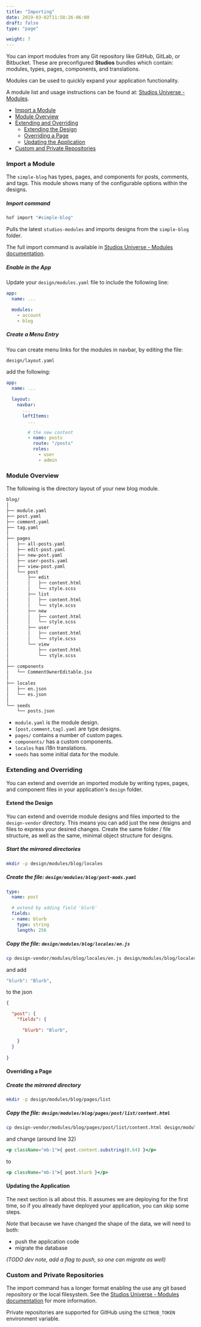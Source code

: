 ```yaml
---
title: "Importing"
date: 2019-03-02T11:58:26-06:00
draft: false
type: "page"

weight: 7
---
```


You can import modules from any Git repository like GitHub, GitLab, or Bitbucket.
These are preconfigured __Studios__ bundles which contain:
modules, types, pages, components, and translations.

Modules can be used to quickly expand
your application functionality.

A module list and usage instructions can be found at:
[Studios Universe - Modules](/universe/modules).

- [Import a Module](#import-a-module)
- [Module Overview](#module-overview)
- [Extending and Overriding](#extending-and-overriding)
  - [Extending the Design](#extending-the-design)
  - [Overriding a Page](#overriding-a-page)
  - [Updating the Application](#updating-the-application)
- [Custom and Private Repositories](#custom-and-private-repositories)


### Import a Module

The `simple-blog` has
types, pages, and components for
posts, comments, and tags.
This module shows many of the configurable
options within the designs.

##### Import command

```sh
hof import "#simple-blog"
```

Pulls the latest `studios-modules` and
imports designs from the `simple-blog` folder.

The full import command is available in
[Studios Universe - Modules documentation](/universe/modules#using-the-import-command).

##### Enable in the App

Update your `design/modules.yaml` file
to include the following line:

```yaml
app:
  name: ...

  modules:
    - account
    - blog
```

##### Create a Menu Entry

You can create menu links
for the modules in navbar,
by editing the file:

```sh
design/layout.yaml
```

add the following:

```yaml
app:
  name: ...

  layout:
    navbar:
      ...
      leftItems:
        ...

        # the new content
        - name: posts
          route: "/posts"
          roles:
            - user
            - admin
```

### Module Overview

The following is the directory layout
of your new blog module.

```sh
blog/
│
├── module.yaml
├── post.yaml
├── comment.yaml
├── tag.yaml
│
├── pages
│   ├── all-posts.yaml
│   ├── edit-post.yaml
│   ├── new-post.yaml
│   ├── user-posts.yaml
│   ├── view-post.yaml
│   └── post
│       ├── edit
│       │   ├── content.html
│       │   └── style.scss
│       ├── list
│       │   ├── content.html
│       │   └── style.scss
│       ├── new
│       │   ├── content.html
│       │   └── style.scss
│       ├── user
│       │   ├── content.html
│       │   └── style.scss
│       └── view
│           ├── content.html
│           └── style.scss
│
├── components
│   └── CommentOwnerEditable.jsx
│
├── locales
│   ├── en.json
│   └── es.json
│
└── seeds
    └── posts.json
```

- `module.yaml` is the module design.
- `[post,comment,tag].yaml` are type designs.
- `pages/` contains a number of custom pages.
- `components/` has a custom components.
- `locales` has i18n translations.
- `seeds` has some initial data for the module.

### Extending and Overriding

You can extend and override an imported module by
writing types, pages, and component files
in your application's `design` folder.

#### Extend the Design

You can extend and override module designs and files
imported to the `design-vendor` directory.
This means you can add just the new designs and files
to express your desired changes.
Create the same folder / file structure,
as well as the same, minimal object structure for designs.


##### Start the mirrored directories

```sh
mkdir -p design/modules/blog/locales
```

##### Create the file: `design/modules/blog/post-mods.yaml`

```yaml
type:
  name: post

  # extend by adding field 'blurb'
  fields:
  - name: blurb
    type: string
    length: 256
```

##### Copy the file: `design/modules/blog/locales/en.js`

```sh
cp design-vendor/modules/blog/locales/en.js design/modules/blog/locales/en.js
```

and add

```sh
"blurb": "Blurb",
```

to the json

```json
{

  "post": {
    "fields": {

      "blurb": "Blurb",

    }
  }
    
}
```

#### Overriding a Page


##### Create the mirrored directory

```sh
mkdir -p design/modules/blog/pages/list
```

##### Copy the file: `design/modules/blog/pages/post/list/content.html`

```sh
cp design-vendor/modules/blog/pages/post/list/content.html design/modules/blog/pages/post/list/content.html
```

and change (around line 32)

```jsx
<p className="mb-1">{ post.content.substring(0,64) }</p>
```

to

```jsx
<p className="mb-1">{ post.blurb }</p>
```

#### Updating the Application

The next section is all about this.
It assumes we are deploying for the first time,
so if you already have deployed your application,
you can skip some steps.

_Note_ that because we have changed the shape of the data,
we will need to both:

- push the application code
- migrate the database

_(TODO dev note, add a flag to push, so one can migrate as well)_

### Custom and Private Repositories

The import command has a longer format enabling the use
any git based repository or the local filesystem.
See the [Studios Universe - Modules documentation](/universe/modules) for more information.

Private repositories are supported for GitHub using
the `GITHUB_TOKEN` environment variable.

